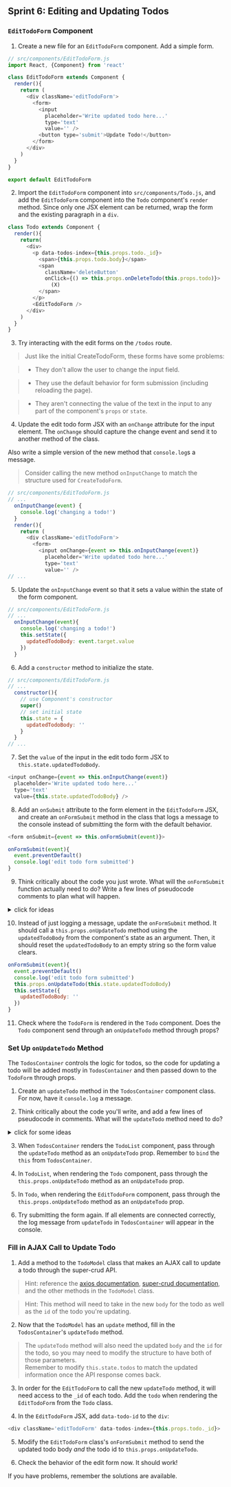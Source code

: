 ## Sprint 6: Editing and Updating Todos



### `EditTodoForm` Component

1. Create a new file for an `EditTodoForm` component. Add a simple form.

```js
// src/components/EditTodoForm.js
import React, {Component} from 'react'

class EditTodoForm extends Component {
  render(){
    return (
      <div className='editTodoForm'>
        <form>
          <input
            placeholder='Write updated todo here...'
            type='text'
            value='' />
          <button type='submit'>Update Todo!</button>
        </form>
      </div>
    )
  }
}

export default EditTodoForm
```

2. Import the `EditTodoForm` component into `src/components/Todo.js`, and add the `EditTodoForm` component into the `Todo` component's `render` method. Since only one JSX element can be returned, wrap the form and the existing paragraph in a `div`.

```js
class Todo extends Component {
  render(){
    return(
      <div>
        <p data-todos-index={this.props.todo._id}>
          <span>{this.props.todo.body}</span>
          <span
            className='deleteButton'
            onClick={() => this.props.onDeleteTodo(this.props.todo)}>
              (X)
          </span>
        </p>
        <EditTodoForm />
      </div>
    )
  }
}
```

3. Try interacting with the edit forms on the `/todos` route.  


> Just like the initial CreateTodoForm, these forms have some problems:

> * They don't allow the user to change the input field. 

> * They use the default behavior for form submission (including reloading the page). 

> * They aren't connecting the value of the text in the input to any part of the component's `props` or `state`.

4. Update the edit todo form JSX with an `onChange` attribute for the input element. The `onChange` should capture the change event and send it to another method of the class.  

Also write a simple version of the new method that `console.log`s a message. 

> Consider calling the new method `onInputChange` to match the structure  used for `CreateTodoForm`.

```js
// src/components/EditTodoForm.js
// ...
  onInputChange(event) {
    console.log('changing a todo!')
  }
  render(){
    return (
      <div className='editTodoForm'>
        <form>
          <input onChange={event => this.onInputChange(event)}
            placeholder='Write updated todo here...'
            type='text'
            value='' />
// ...
```

5. Update the `onInputChange` event so that it sets a value within the state of the form component.  

```js
// src/components/EditTodoForm.js
// ...
  onInputChange(event){
    console.log('changing a todo!')
    this.setState({
      updatedTodoBody: event.target.value
    })
  }
```

6. Add a `constructor` method to initialize the state.

```js
// src/components/EditTodoForm.js
// ...
  constructor(){
    // use Component's constructor
    super()
    // set initial state
    this.state = {
      updatedTodoBody: ''
    }
  }
// ...
```

7. Set the `value` of the input in the edit todo form JSX to `this.state.updatedTodoBody`.

```js
<input onChange={event => this.onInputChange(event)}
  placeholder='Write updated todo here...'
  type='text'
  value={this.state.updatedTodoBody} />
```

8. Add an `onSubmit` attribute to the form element in the `EditTodoForm` JSX, and create an `onFormSubmit` method in the class that logs a message to the console instead of submitting the form with the default behavior.

```js
<form onSubmit={event => this.onFormSubmit(event)}>
```

```js
onFormSubmit(event){
  event.preventDefault()
  console.log('edit todo form submitted')
}
```

9. Think critically about the code you just wrote. What will the `onFormSubmit` function actually need to do? Write a few lines of pseudocode comments to plan what will happen.

<details><summary>click for ideas</summary>

* get the value from the form (the new todo text)  
* send the value "up" to higher components by calling a method from `this.props`  
* empty out the form value again

</details>


10. Instead of just logging a message, update the `onFormSubmit` method. It should call a `this.props.onUpdateTodo` method using the `updatedTodoBody` from the component's state as an argument. Then, it should reset the `updatedTodoBody` to an empty string so the form value clears.

```js
onFormSubmit(event){
  event.preventDefault()
  console.log('edit todo form submitted')
  this.props.onUpdateTodo(this.state.updatedTodoBody)
  this.setState({
    updatedTodoBody: ''
  })
}
```


11. Check where the `TodoForm` is rendered in the `Todo` component.  Does the `Todo` component send through an `onUpdateTodo` method through props?


### Set Up `onUpdateTodo` Method 

The `TodosContainer` controls the logic for todos, so the code for updating a todo will be added mostly in `TodosContainer` and then passed down to the `TodoForm` through props. 

1. Create an `updateTodo` method in the `TodosContainer` component class. For now, have it `console.log` a message.  

2. Think critically about the code you'll write, and add a few lines of pseudocode in comments. What will the `updateTodo` method need to do?  

<details><summary>click for some ideas</summary>

* have access to the id of the todo that needs to be updated

* have access to the new information for the todo being updated

* call a method in the `TodoModel` class that sends the AJAX request for super-crud to modify the todo

* update `this.state.todos` based on the API response

</details>


3. When `TodosContainer` renders the `TodoList` component, pass through the `updateTodo` method as an `onUpdateTodo` prop.  Remember to `bind` the `this` from `TodosContainer`.

4. In `TodoList`, when rendering the `Todo` component, pass through the `this.props.onUpdateTodo` method as an `onUpdateTodo` prop.

5. In `Todo`, when rendering the `EditTodoForm` component, pass through the `this.props.onUpdateTodo` method as an `onUpdateTodo` prop.
 
6. Try submitting the form again. If all elements are connected correctly, the log message from `updateTodo` in `TodosContainer` will appear in the console.

### Fill in AJAX Call to Update Todo


1. Add a method to the `TodoModel` class that makes an AJAX call to update a todo through the super-crud API. 

> Hint: reference the [axios documentation](https://github.com/mzabriskie/axios), [super-crud documentation](https://github.com/SF-WDI-LABS/super-crud-api), and the other methods in the `TodoModel` class.  

> Hint: This method will need to take in the new `body` for the todo as well as the `id` of the todo you're updating.

2. Now that the `TodoModel` has an `update` method, fill in the `TodosContainer`'s `updateTodo` method.

> The `updateTodo` method will also need the updated `body` and the `id` for the todo, so you may need to modify the structure to have both of those parameters.  
> Remember to modify `this.state.todos` to match the updated information once the API response comes back.

3. In order for the `EditTodoForm` to call the new `updateTodo` method, it will need access to the `_id` of each todo.  Add the `todo` when rendering the `EditTodoForm` from the `Todo` class.

4. In the `EditTodoForm` JSX, add `data-todo-id` to the `div`:

```js
<div className='editTodoForm' data-todos-index={this.props.todo._id}>
``` 

5. Modify the `EditTodoForm` class's `onFormSubmit` method to send the updated todo body *and* the todo id to `this.props.onUpdateTodo`.  

6. Check the behavior of the edit form now. It should work!

If you have problems, remember the solutions are available. 

















<!-- 


In `containers/TodosContainer.js`:

```js
updateTodo(todoBody) {
    var todoId = this.state.editingTodoId
    function isUpdatedTodo(todo) {
        return todo._id === todoId;
    }
    TodoModel.update(todoId, todoBody).then((res) => {
        let todos = this.state.todos
        todos.find(isUpdatedTodo).body = todoBody
        this.setState({todos: todos, editingTodoId: null, editing: null})
    })
}
editTodo(todo){
  this.setState({
    editingTodoId: todo._id
  })
}
render(){
  return (
    <div className='TodosContainer'>
      <h2>This is the Todos Container</h2>
      <Todos
        todos={this.state.todos}
        editingTodoId={this.state.editingTodoId}
        onEditTodo={this.editTodo.bind(this)}
        onDeleteTodo={this.deleteTodo.bind(this)} />
      <CreateTodoForm
        createTodo={this.createTodo.bind(this)} />
    </div>
  )
}
```








```js
//Todo.js
//...
console.log(`${this.props.todo.body} is being edited`);
return (
  <TodoForm
    autoFocus={true}
    onUpdateTodo={this.props.onUpdateTodo}
    buttonName="Update Todo!"/>
)
//...
``` 







In `containers/TodosContainer.js`:

```js
updateTodo(todoBody) {
    var todoId = this.state.editingTodoId
    function isUpdatedTodo(todo) {
        return todo._id === todoId;
    }
    TodoModel.update(todoId, todoBody).then((res) => {
        let todos = this.state.todos
        todos.find(isUpdatedTodo).body = todoBody
        this.setState({todos: todos, editingTodoId: null, editing: null})
    })
}
editTodo(todo){
  this.setState({
    editingTodoId: todo._id
  })
}
render(){
  return (
    <div className='TodosContainer'>
      <h2>This is the Todos Container</h2>
      <Todos
        todos={this.state.todos}
        editingTodoId={this.state.editingTodoId}
        onEditTodo={this.editTodo.bind(this)}
        onDeleteTodo={this.deleteTodo.bind(this)} />
      <CreateTodoForm
        createTodo={this.createTodo.bind(this)} />
    </div>
  )
}
```

Why would we add editingTodoId to the container? Why might the container be aware of a ***single*** todo ID, in the context of an edit?

In `components/TodoList.js`, add `editingTodoId` and `onEditTodo` to `<Todo>` props:


```js
//....
let todos = this.props.todos.map( (todo) => {
  return (
    <Todo
      key={todo._id}
      todo={todo}
      editingTodoId={this.props.editingTodoId}
      onEditTodo={this.props.onEditTodo}
      onDeleteTodo={this.props.onDeleteTodo}
      onUpdateTodo={this.props.onUpdateTodo}
    />
  )
})
//...
```

 Todo changes 
In `components/Todo.js` We need to use this method:

```js
render(){
    if (this.props.editingTodoId === this.props.todo._id){
      console.log(`${this.props.todo.body} is being edited`);
    }
    return(
      <p data-todos-index={this.props.todo._id}>
        <span onClick={() => this.props.onEditTodo(this.props.todo)}>
          {this.props.todo.body}
        </span>
        <span
          className='deleteButton'
          onClick={ () => this.props.onDeleteTodo(this.props.todo) }>
            (X)
        </span>
      </p>
    )
  }
```

Now we can test out our props-flow by clicking on a todo and triggering a `console.log`.


### Breaking it Down:

#### Trickling Down

In `TodosContainer`, a method called `editTodo` is setting the `state` of the `<TodosContainer>` component to include a property called `editingTodoId`. That `state` is then ultimately handed down  to the `<Todo>` component. This state trickles down from `<TodosContainer>` to `<Todo>` as props.

#### Bubbling Up (and then Trickling Back Down again)

How are we passing in the corresponding `todo` id back up to `TodosContainer`? The TodosContainer-state is being updated with a particular `todo` id, which is a `prop` of the `<Todo>` component.

It's being passed an argument to a function that **is defined in** and **trickles down from** `TodosContainer`, to here, in `components/Todo.js`:

```js
<span onClick={() => this.props.onEditTodo(this.props.todo)}>
```

Elsewhere, over in `containers/TodosContainer.js`:

```js
render(){
  return (
    <div className='TodosContainer'>
      <h2>This is the Todos Container</h2>
      <Todos
        todos={this.state.todos}
        editingTodoId={this.state.editingTodoId}
        onEditTodo={this.editTodo.bind(this)}
        onDeleteTodo={this.deleteTodo.bind(this)} />
      <CreateTodoForm
        createTodo={this.createTodo.bind(this)} />
    </div>
  )
}
```

This certainly the trickiest part of the lesson-- the rest is easy by comparison (still pretty tough, at first!).

### Replacing the `console.log` with a Form for editing Todos

The next steps here involve composing a form in place of where we have that `console.log` in `src/components/Todo.js`.

You should replace it with something like this:

```js
return (
  <TodoForm
    autoFocus={true}
    buttonName="Update Todo!"
    onTodoAction={this.props.onUpdateTodo} />
)
```

You will then have to both write that component and then import it into `components/Todo.js`:

```js
// src/components/TodoForm.js
import React, {Component} from 'react'

class TodoForm extends Component {
  onChange(event) {
    this.setState({
      todo: event.target.value
    })
  }
  onSubmit(event){
    event.preventDefault()
    var todo = this.state.todo
    console.log("todo is", todo)
    this.props.onUpdateTodo(todo)
    this.setState({
      todo: ""
    })
  }
  render(){
    return (
      <div className='todoForm'>
        <form onSubmit={e => this.onSubmit(e)}>
          <input
            autoFocus={this.props.autoFocus}
            onChange={e => this.onChange(e)}
            placeholder='Write a todo here ...'
            type='text'
            value={(this.state && this.state.todo) || ''} />
          <button type='submit'>{this.props.buttonName}</button>
        </form>
      </div>
    )
  }
}

export default TodoForm

```

```js
//Todo.js
//...
console.log(`${this.props.todo.body} is being edited`);
return (
  <TodoForm
    autoFocus={true}
    onUpdateTodo={this.props.onUpdateTodo}
    buttonName="Update Todo!"/>
)
//...
```

```js
//Todos.js
let todos = this.props.todos.map( (todo) => {
  return (
    <Todo
      key={todo._id}
      todo={todo}
      editingTodoId={this.props.editingTodoId}
      onEditTodo={this.props.onEditTodo}
      onDeleteTodo={this.props.onDeleteTodo}
      onUpdateTodo={this.props.onUpdateTodo}
    />
  )
})
//...
```

In `models/Todo.js` add our method:

```js
static update(todoId, todoBody) {
    let request = axios.put(`https://super-crud.herokuapp.com/todos/${todoId}`, {
        body: todoBody
    })
    return request
}
```

Think back to what we did for the other CRUD actions--we define some axios behavior in `/models/Todo.js`. Then we define a method in `TodosContainer` that will handle update behavior.

Then we make our way down from `TodosContainer` to `Todos` to `Todo`, with `state` trickling down as `props`.

## Conclusion

We've learned how to do full CRUD for a basic todo app! We've seen in particular how props can be trickled down through parent and child components to make a very modular app. We've also been introduced to the magic of axios for network calls from our frontend.


3. 















```js
// src/components/EditTodoForm.js
import React, {Component} from 'react'

class EditTodoForm extends Component {
  onChange(event) {
    this.setState({
      todo: event.target.value
    })
  }
  onSubmit(event){
    event.preventDefault()
    var todo = this.state.todo
    console.log("todo is", todo)
    this.props.onUpdateTodo(todo)
    this.setState({
      todo: ""
    })
  }
  render(){
    return (
      <div className='editTodoForm'>
        <form onSubmit={event => this.onSubmit(event)}>
          <input
            autoFocus={this.props.autoFocus}
            onChange={event => this.onChange(event)}
            placeholder='Write updated todo here...'
            type='text'
            value={(this.state && this.state.todo) || ''} />
          <button type='submit'>{this.props.buttonName}</button>
        </form>
      </div>
    )
  }
}

export default EditTodoForm
``` -->